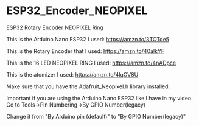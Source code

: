 # ESP32_Encoder_NEOPIXEL
ESP32 Rotary Encoder NEOPIXEL Ring

This is the Arduino Nano ESP32 I used: https://amzn.to/3TOTde5

This is the Rotary Encoder that I used: https://amzn.to/40alkYF

This is the 16 LED NEOPIXEL RING I used: https://amzn.to/4nADpce

This is the atomizer I used: https://amzn.to/4lqOV8U

Make sure that you have the Adafruit_Neopixel.h library installed.

Important if you are using the Arduino Nano ESP32 like I have in my video. Go to Tools->Pin Numbering->By GPIO Number(legacy)

Change it from "By Arduino pin (default)" to "By GPIO Number(legacy)"
